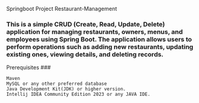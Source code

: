 Springboot Project Restaurant-Management

### This is a simple CRUD (Create, Read, Update, Delete) application for managing restaurants, owners, menus, and employees using Spring Boot. The application allows users to perform operations such as adding new restaurants, updating existing ones, viewing details, and deleting records.
Prerequisites ###

    Maven
    MySQL or any other preferred database
    Java Development Kit(JDK) or higher version.
    Intellij IDEA Community Edition 2023 or any JAVA IDE.
